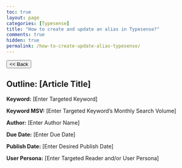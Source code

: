 ```yaml
---
toc: true
layout: page
categories: [Typesense]
title: "How to create and update an alias in Typesense?"
comments: true
hidden: true
permalink: /how-to-create-update-alias-typesense/
---
```


<button class="back-button" onclick="window.history.back()"><< Back</button>

## Outline: [Article Title]

**Keyword:** [Enter Targeted Keyword]

**Keyword MSV:** [Enter Targeted Keyword’s Monthly Search Volume]

**Author:** [Enter Author Name]

**Due Date:** [Enter Due Date]

**Publish Date:** [Enter Desired Publish Date]

**User Persona:** [Enter Targeted Reader and/or User Persona]

<br>

